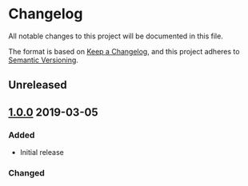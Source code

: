 # Changelog
All notable changes to this project will be documented in this file.

The format is based on [Keep a Changelog](https://keepachangelog.com/en/1.0.0/),
and this project adheres to [Semantic Versioning](https://semver.org/spec/v2.0.0.html).

## Unreleased

## [1.0.0](https://github.com/gitbrent/bootstrap-switch-button/tree/v1.0.0) 2019-03-05
### Added
- Initial release
### Changed

[Unreleased]: https://github.com/gitbrent/bootstrap-switch-button/compare/v1.0.0...HEAD
